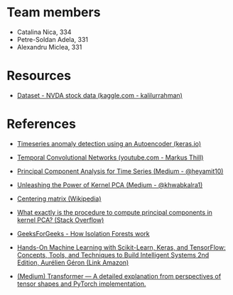 # Team members

- Catalina Nica, 334
- Petre-Soldan Adela, 331
- Alexandru Miclea, 331

# Resources

 - [Dataset - NVDA stock data (kaggle.com - kalilurrahman)](https://www.kaggle.com/datasets/kalilurrahman/nvidia-stock-data-latest-and-updated?resource=download)

# References

 - [Timeseries anomaly detection using an Autoencoder (keras.io)](https://keras.io/examples/timeseries/timeseries_anomaly_detection/)

 - [Temporal Convolutional Networks (youtube.com - Markus Thill)](https://www.youtube.com/watch?v=PjI4fpcTGFY)

 - [Principal Component Analysis for Time Series (Medium - @heyamit10)](https://medium.com/@heyamit10/principal-component-analysis-for-time-series-99a5d5eddac9)

 - [Unleashing the Power of Kernel PCA (Medium - @khwabkalra1)](https://medium.com/@khwabkalra1/unleashing-the-power-of-kernel-pca-bce7f4d2923d)

 - [Centering matrix (Wikipedia)](https://en.wikipedia.org/wiki/Centering_matrix)

 - [What exactly is the procedure to compute principal components in kernel PCA? (Stack Overflow)](https://stats.stackexchange.com/questions/131140/what-exactly-is-the-procedure-to-compute-principal-components-in-kernel-pca)

 - [GeeksForGeeks - How Isolation Forests work](https://www.geeksforgeeks.org/what-is-isolation-forest/#how-isolation-forest-algorithm-works)

 - [Hands-On Machine Learning with Scikit-Learn, Keras, and TensorFlow: Concepts, Tools, and Techniques to Build Intelligent Systems 2nd Edition, Aurélien Géron (Link Amazon)](https://www.amazon.com/Hands-Machine-Learning-Scikit-Learn-TensorFlow/dp/1492032646)

 - [(Medium) Transformer — A detailed explanation from perspectives of tensor shapes and PyTorch implementation.](https://medium.com/@freshtechyy/transformer-a-detailed-explanation-from-perspectives-of-tensor-shapes-and-pytorch-implementation-74fdff967de6)